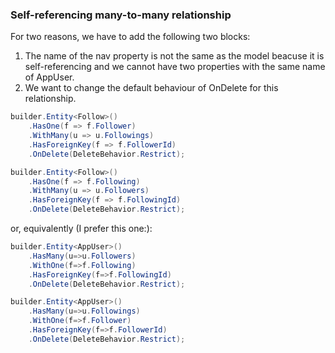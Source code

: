 ### Self-referencing many-to-many relationship

For two reasons, we have to add the following two blocks:

1. The name of the nav property is not the same as the model beacuse it is self-referencing and we cannot have two properties with the same name of AppUser.
2. We want to change the default behaviour of OnDelete for this relationship.

```c#
builder.Entity<Follow>()
    .HasOne(f => f.Follower)
    .WithMany(u => u.Followings)
    .HasForeignKey(f => f.FollowerId)
    .OnDelete(DeleteBehavior.Restrict);

builder.Entity<Follow>()
    .HasOne(f => f.Following)
    .WithMany(u => u.Followers)
    .HasForeignKey(f => f.FollowingId)
    .OnDelete(DeleteBehavior.Restrict);
```

or, equivalently (I prefer this one:):

```c#
builder.Entity<AppUser>()
    .HasMany(u=>u.Followers)
    .WithOne(f=>f.Following)
    .HasForeignKey(f=>f.FollowingId)
    .OnDelete(DeleteBehavior.Restrict);

builder.Entity<AppUser>()
    .HasMany(u=>u.Followings)
    .WithOne(f=>f.Follower)
    .HasForeignKey(f=>f.FollowerId)
    .OnDelete(DeleteBehavior.Restrict);
```
